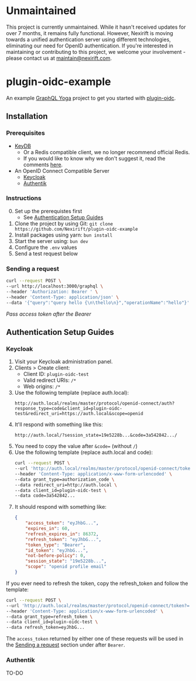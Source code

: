 # Unmaintained

This project is currently unmaintained. While it hasn't received updates for over 7 months, it remains fully functional. However, Nexirift is moving towards a unified authentication server using different technologies, eliminating our need for OpenID authentication. If you're interested in maintaining or contributing to this project, we welcome your involvement - please contact us at [maintain@nexirift.com](mailto:maintain@nexirift.com).

# plugin-oidc-example

An example [GraphQL Yoga](https://github.com/dotansimha/graphql-yoga) project to
get you started with [plugin-oidc](https://github.com/Nexirift/plugin-oidc).

## Installation

### Prerequisites

-   [KeyDB](https://docs.keydb.dev/docs)
    -   Or a Redis compatible client, we no longer recommend official Redis.
    -   If you would like to know why we don't suggest it, read the comments
        [here](https://github.com/redis/redis/pull/13157).
-   An OpenID Connect Compatible Server
    -   [Keycloak](https://www.keycloak.org)
    -   [Authentik](https://goauthentik.io)

### Instructions

0. Set up the prerequistes first
    - See [Authentication Setup Guides](#authentication-setup-guides)
1. Clone the project by using Git:
   `git clone https://github.com/Nexirift/plugin-oidc-example`
2. Install packages using yarn: `bun install`
3. Start the server using: `bun dev`
4. Configure the `.env` values
5. Send a test request below

### Sending a request

```bash
curl --request POST \
--url http://localhost:3000/graphql \
--header 'Authorization: Bearer ' \
--header 'Content-Type: application/json' \
--data '{"query":"query hello {\n\thello\n}","operationName":"hello"}'
```

_Pass access token after the Bearer_

## Authentication Setup Guides

### Keycloak

1. Visit your Keycloak administration panel.
2. Clients > Create client:
    - Client ID: `plugin-oidc-test`
    - Valid redirect URIs: `/*`
    - Web origins: `/*`
3. Use the following template (replace auth.local):
    ```
    http://auth.local/realms/master/protocol/openid-connect/auth?response_type=code&client_id=plugin-oidc-test&redirect_uri=https://auth.local&scope=openid
    ```
4. It'll respond with something like this:
    ```
    http://auth.local/?session_state=19e5228b...&code=3a542842.../
    ```
5. You need to copy the value after `&code=` (without `/`)
6. Use the following template (replace auth.local and code):
    ```bash
    curl --request POST \
    --url 'http://auth.local/realms/master/protocol/openid-connect/token?=' \
    --header 'Content-Type: application/x-www-form-urlencoded' \
    --data grant_type=authorization_code \
    --data redirect_uri=http://auth.local \
    --data client_id=plugin-oidc-test \
    --data code=3a542842...
    ```
7. It should respond with something like:
    ```json
    {
    	"access_token": "eyJhbG...",
    	"expires_in": 60,
    	"refresh_expires_in": 86372,
    	"refresh_token": "eyJhbG...",
    	"token_type": "Bearer",
    	"id_token": "eyJhbG...",
    	"not-before-policy": 0,
    	"session_state": "19e5228b...",
    	"scope": "openid profile email"
    }
    ```

If you ever need to refresh the token, copy the refresh_token and follow the
template:

```bash
curl --request POST \
--url 'http://auth.local/realms/master/protocol/openid-connect/token?=' \
--header 'Content-Type: application/x-www-form-urlencoded' \
--data grant_type=refresh_token \
--data client_id=plugin-oidc-test \
--data refresh_token=eyJhbG...
```

The `access_token` returned by either one of these requests will be used in the
[Sending a request](#sending-a-request) section under after `Bearer`.

### Authentik

TO-DO
